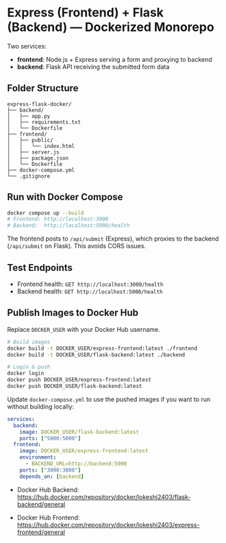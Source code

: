# Express (Frontend) + Flask (Backend) — Dockerized Monorepo

Two services:
- **frontend**: Node.js + Express serving a form and proxying to backend
- **backend**: Flask API receiving the submitted form data

## Folder Structure
```
express-flask-docker/
├── backend/
│   ├── app.py
│   ├── requirements.txt
│   └── Dockerfile
├── frontend/
│   ├── public/
│   │   └── index.html
│   ├── server.js
│   ├── package.json
│   └── Dockerfile
├── docker-compose.yml
└── .gitignore
```

## Run with Docker Compose
```bash
docker compose up --build
# Frontend: http://localhost:3000
# Backend:  http://localhost:5000/health
```

The frontend posts to `/api/submit` (Express), which proxies to the backend (`/api/submit` on Flask). This avoids CORS issues.

## Test Endpoints
- Frontend health: `GET http://localhost:3000/health`
- Backend health:  `GET http://localhost:5000/health`

## Publish Images to Docker Hub
Replace `DOCKER_USER` with your Docker Hub username.

```bash
# Build images
docker build -t DOCKER_USER/express-frontend:latest ./frontend
docker build -t DOCKER_USER/flask-backend:latest ./backend

# Login & push
docker login
docker push DOCKER_USER/express-frontend:latest
docker push DOCKER_USER/flask-backend:latest
```

Update `docker-compose.yml` to use the pushed images if you want to run without building locally:
```yaml
services:
  backend:
    image: DOCKER_USER/flask-backend:latest
    ports: ["5000:5000"]
  frontend:
    image: DOCKER_USER/express-frontend:latest
    environment:
      - BACKEND_URL=http://backend:5000
    ports: ["3000:3000"]
    depends_on: [backend]
```

- Docker Hub Backend: https://hub.docker.com/repository/docker/lokeshj2403/flask-backend/general

- Docker Hub Frontend: https://hub.docker.com/repository/docker/lokeshj2403/express-frontend/general

